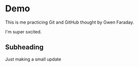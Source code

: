 # Demo 

This is me practicing Git and GitHub thought by Gwen Faraday. 

I'm super sxcited.


## Subheading

Just making a small update
